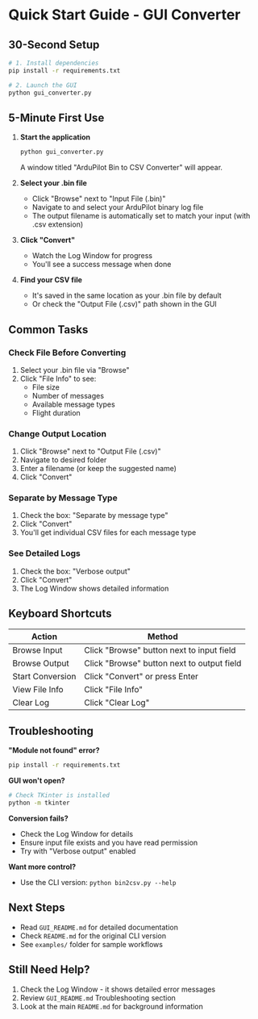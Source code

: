 # Quick Start Guide - GUI Converter

## 30-Second Setup

```bash
# 1. Install dependencies
pip install -r requirements.txt

# 2. Launch the GUI
python gui_converter.py
```

## 5-Minute First Use

1. **Start the application**
   ```bash
   python gui_converter.py
   ```
   A window titled "ArduPilot Bin to CSV Converter" will appear.

2. **Select your .bin file**
   - Click "Browse" next to "Input File (.bin)"
   - Navigate to and select your ArduPilot binary log file
   - The output filename is automatically set to match your input (with .csv extension)

3. **Click "Convert"**
   - Watch the Log Window for progress
   - You'll see a success message when done

4. **Find your CSV file**
   - It's saved in the same location as your .bin file by default
   - Or check the "Output File (.csv)" path shown in the GUI

## Common Tasks

### Check File Before Converting
1. Select your .bin file via "Browse"
2. Click "File Info" to see:
   - File size
   - Number of messages
   - Available message types
   - Flight duration

### Change Output Location
1. Click "Browse" next to "Output File (.csv)"
2. Navigate to desired folder
3. Enter a filename (or keep the suggested name)
4. Click "Convert"

### Separate by Message Type
1. Check the box: "Separate by message type"
2. Click "Convert"
3. You'll get individual CSV files for each message type

### See Detailed Logs
1. Check the box: "Verbose output"
2. Click "Convert"
3. The Log Window shows detailed information

## Keyboard Shortcuts

| Action | Method |
|--------|--------|
| Browse Input | Click "Browse" button next to input field |
| Browse Output | Click "Browse" button next to output field |
| Start Conversion | Click "Convert" or press Enter |
| View File Info | Click "File Info" |
| Clear Log | Click "Clear Log" |

## Troubleshooting

**"Module not found" error?**
```bash
pip install -r requirements.txt
```

**GUI won't open?**
```bash
# Check TKinter is installed
python -m tkinter
```

**Conversion fails?**
- Check the Log Window for details
- Ensure input file exists and you have read permission
- Try with "Verbose output" enabled

**Want more control?**
- Use the CLI version: `python bin2csv.py --help`

## Next Steps

- Read `GUI_README.md` for detailed documentation
- Check `README.md` for the original CLI version
- See `examples/` folder for sample workflows

## Still Need Help?

1. Check the Log Window - it shows detailed error messages
2. Review `GUI_README.md` Troubleshooting section
3. Look at the main `README.md` for background information

